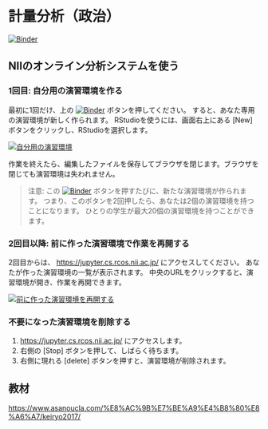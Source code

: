 # 計量分析（政治）

[![Binder](https://binder.cs.rcos.nii.ac.jp/badge_logo.svg)](https://binder.cs.rcos.nii.ac.jp/v2/gh/ikfj/ma-keiryo/master)

## NIIのオンライン分析システムを使う

### 1回目: 自分用の演習環境を作る

最初に1回だけ、上の [![Binder](https://binder.cs.rcos.nii.ac.jp/badge_logo.svg)](https://binder.cs.rcos.nii.ac.jp/v2/gh/ikfj/ma-keiryo/master) ボタンを押してください。
すると、あなた専用の演習環境が新しく作られます。
RStudioを使うには、画面右上にある [New] ボタンをクリックし、RStudioを選択します。

[![自分用の演習環境](https://meatwiki.nii.ac.jp//confluence/download/attachments/67614937/%E7%94%BB%E9%9D%A24.png)](https://meatwiki.nii.ac.jp//confluence/download/attachments/67614937/%E7%94%BB%E9%9D%A24.png)

作業を終えたら、編集したファイルを保存してブラウザを閉じます。ブラウザを閉じても演習環境は失われません。

> 注意: この [![Binder](https://binder.cs.rcos.nii.ac.jp/badge_logo.svg)](https://binder.cs.rcos.nii.ac.jp/v2/gh/ikfj/ma-keiryo/master) ボタンを押すたびに、新たな演習環境が作られます。
> つまり、このボタンを2回押したら、あなたは2個の演習環境を持つことになります。
> ひとりの学生が最大20個の演習環境を持つことができます。

### 2回目以降: 前に作った演習環境で作業を再開する

2回目からは、 https://jupyter.cs.rcos.nii.ac.jp/ にアクセスしてください。
あなたが作った演習環境の一覧が表示されます。
中央のURLをクリックすると、演習環境が開き、作業を再開できます。

[![前に作った演習環境を再開する](https://meatwiki.nii.ac.jp/confluence/download/attachments/67614937/%E7%94%BB%E9%9D%A26.png)](https://meatwiki.nii.ac.jp/confluence/download/attachments/67614937/%E7%94%BB%E9%9D%A26.png)

### 不要になった演習環境を削除する

1. https://jupyter.cs.rcos.nii.ac.jp/ にアクセスします。
1. 右側の [Stop] ボタンを押して、しばらく待ちます。
1. 右側に現れる [delete] ボタンを押すと、演習環境が削除されます。

## 教材

https://www.asanoucla.com/%E8%AC%9B%E7%BE%A9%E4%B8%80%E8%A6%A7/keiryo2017/

